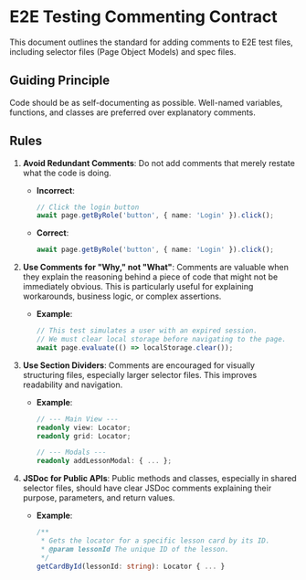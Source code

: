 # E2E Testing Commenting Contract

This document outlines the standard for adding comments to E2E test files, including selector files (Page Object Models) and spec files.

## Guiding Principle

Code should be as self-documenting as possible. Well-named variables, functions, and classes are preferred over explanatory comments.

## Rules

1.  **Avoid Redundant Comments**: Do not add comments that merely restate what the code is doing.

    *   **Incorrect**:
        ```typescript
        // Click the login button
        await page.getByRole('button', { name: 'Login' }).click();
        ```

    *   **Correct**:
        ```typescript
        await page.getByRole('button', { name: 'Login' }).click();
        ```

2.  **Use Comments for "Why," not "What"**: Comments are valuable when they explain the reasoning behind a piece of code that might not be immediately obvious. This is particularly useful for explaining workarounds, business logic, or complex assertions.

    *   **Example**:
        ```typescript
        // This test simulates a user with an expired session.
        // We must clear local storage before navigating to the page.
        await page.evaluate(() => localStorage.clear());
        ```

3.  **Use Section Dividers**: Comments are encouraged for visually structuring files, especially larger selector files. This improves readability and navigation.

    *   **Example**:
        ```typescript
        // --- Main View ---
        readonly view: Locator;
        readonly grid: Locator;

        // --- Modals ---
        readonly addLessonModal: { ... };
        ```

4.  **JSDoc for Public APIs**: Public methods and classes, especially in shared selector files, should have clear JSDoc comments explaining their purpose, parameters, and return values.

    *   **Example**:
        ```typescript
        /**
         * Gets the locator for a specific lesson card by its ID.
         * @param lessonId The unique ID of the lesson.
         */
        getCardById(lessonId: string): Locator { ... }
        ```
